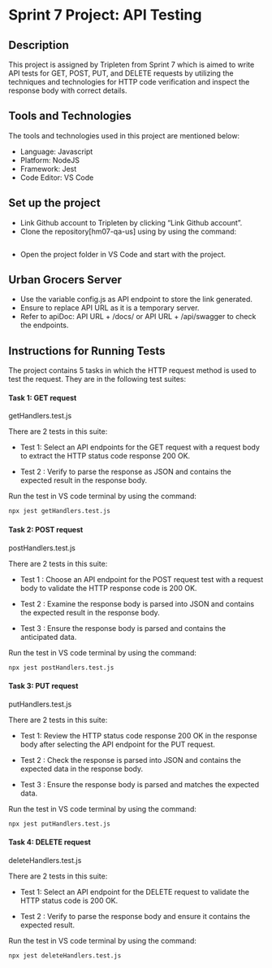 # Sprint 7 Project: API Testing

## Description
This project is assigned by Tripleten from Sprint 7 which is aimed to write API tests for  GET, POST, PUT, and DELETE requests by utilizing the techniques and technologies for HTTP code verification and inspect the response body with correct details.

## Tools and Technologies
The tools and technologies used in this project are mentioned below:
* Language: Javascript
* Platform: NodeJS 
* Framework: Jest
* Code Editor: VS Code

## Set up the project
* Link Github account to Tripleten by clicking “Link Github account”.
* Clone the repository[hm07-qa-us] using by using the command: 
``` bashgit clone git@github.com:Ashik-p/hm07-qa-us.git
```
* Open the project folder in VS Code and start with the project.

## Urban Grocers Server
* Use the variable config.js as API endpoint to store the link generated.
* Ensure to replace API URL as it is a temporary server.
* Refer to apiDoc: API URL + /docs/ or API URL + /api/swagger  to check the endpoints.


## Instructions for Running Tests
The project contains 5 tasks in which the HTTP request method is used to test the request. They are in the following test suites:

#### Task 1: GET request 

getHandlers.test.js

There are 2 tests in this suite:

* Test 1: Select an API endpoints for the GET request with a request body to extract the HTTP status code response 200 OK.

* Test 2 : Verify to parse the response as JSON and contains the expected result in the response body.


Run the test in VS code terminal by using the command:
``` bash
npx jest getHandlers.test.js
```

#### Task 2: POST request 

postHandlers.test.js

There are 2 tests in this suite:

* Test 1 : Choose an API endpoint for the POST request test with a request body to validate the HTTP response code is 200 OK.

* Test 2 : Examine the response body is parsed into JSON and contains the expected result in the response body.

* Test 3 : Ensure the response body is parsed and contains the anticipated data. 

Run the test in VS code terminal by using the command:
``` bash 
npx jest postHandlers.test.js
```

#### Task 3: PUT request 

putHandlers.test.js

There are 2 tests in this suite:

* Test 1: Review the HTTP status code response 200 OK in the response body after selecting the API endpoint  for the PUT request.

* Test 2 : Check the response is parsed into JSON and contains the expected data in the response body.

* Test 3 : Ensure the response body is parsed and matches the expected data.

Run the test in VS code terminal by using the command:
``` bash
npx jest putHandlers.test.js
```

#### Task 4: DELETE request 

deleteHandlers.test.js

There are 2 tests in this suite:

* Test 1: Select an API endpoint for the DELETE request to validate the HTTP status code is  200 OK.

* Test 2 : Verify to parse the response body and ensure it contains the expected result.

Run the test in VS code terminal by using the command:
``` bash
npx jest deleteHandlers.test.js
```

